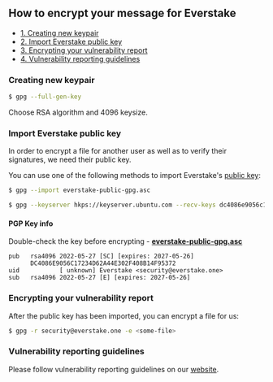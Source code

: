 ## How to encrypt your message for Everstake

- [1. Creating new keypair](#creating-new-keypair)
- [2. Import Everstake public key](#import-everstake-public-key)
- [3. Encrypting your vulnerability report](#encrypting-your-vulnerability-report)
- [4. Vulnerability reporting guidelines](#vulnerability-reporting-guidelines)

### Creating new keypair

```bash
$ gpg --full-gen-key
```

Choose RSA algorithm and 4096 keysize.


### Import Everstake public key
In order to encrypt a file for another user as well as to verify their
signatures, we need their public key.

You can use one of the following methods to import Everstake's [public key](https://keyserver.ubuntu.com/pks/lookup?search=0xdc4086e9056c17234d62a44e302f408b14f95372&fingerprint=on&op=index):
```bash
$ gpg --import everstake-public-gpg.asc

$ gpg --keyserver hkps://keyserver.ubuntu.com --recv-keys dc4086e9056c17234d62a44e302f408b14f95372
```

#### PGP Key info
Double-check the key before encrypting -  [**everstake-public-gpg.asc**](https://everstake.one/security/everstake-public-gpg.asc)

  ```text
  pub   rsa4096 2022-05-27 [SC] [expires: 2027-05-26]
        DC4086E9056C17234D62A44E302F408B14F95372
  uid           [ unknown] Everstake <security@everstake.one>
  sub   rsa4096 2022-05-27 [E] [expires: 2027-05-26]
  ```

### Encrypting your vulnerability report 

After the public key has been imported, you can encrypt a file for us:
```bash
$ gpg -r security@everstake.one -e <some-file>
```

### Vulnerability reporting guidelines 

Please follow vulnerability reporting guidelines on our [website](https://everstake.one/report-vulnerability).
